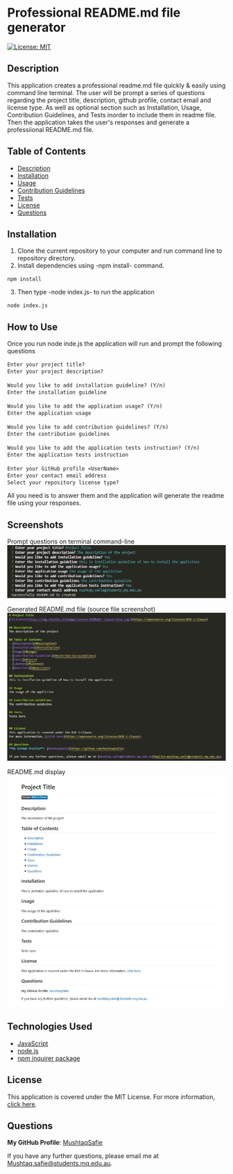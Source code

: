 # Professional README.md file generator
[![License: MIT](https://img.shields.io/badge/License-MIT-yellow.svg)](https://opensource.org/licenses/MIT)

## Description
This application creates a professional readme.md file quickly & easily using command line terminal. The user will be prompt a series of questions regarding the project title, description, github profile, contact email and license type. As well as optional section such as Installation, Usage, Contribution Guidelines, and Tests inorder to include them in readme file. Then the application takes the user's responses and generate a professiional README.md file.

## Table of Contents
- [Description](#Description)
- [Installation](#Installation)
- [Usage](#Usage)
- [Contribution Guidelines](#Contribution-Guidelines)
- [Tests](#Tests)
- [License](#License)
- [Questions](#Questions)

## Installation
1. Clone the current repository to your computer and run command line to repository directory.
2. Install dependencies using -npm install- command.
```
npm install
```
3. Then type -node index.js- to run the application
```
node index.js
```

## How to Use
Once you run node inde.js the application will run and prompt the following questions
```
Enter your project title?
Enter your project description?

Would you like to add installation guideline? (Y/n)
Enter the installation guideline

Would you like to add the application usage? (Y/n)
Enter the application usage

Would you like to add contribution guidelines? (Y/n)
Enter the contribution guidelines

Would you like to add the application tests instruction? (Y/n)
Enter the application tests instruction

Enter your GitHub profile <UserName>
Enter your contact email address
Select your repository license type?
```

All you need is to answer them and the application will generate the readme file using your responses.

## Screenshots
Prompt questions on terminal command-line
![Image of prompt questions](https://raw.githubusercontent.com/MushtaqSafie/README.md-Generator/main/assets/promptQuestions.JPG)

Generated README.md file (source file screenshot)
![Image of readme.md source file](https://raw.githubusercontent.com/MushtaqSafie/README.md-Generator/main/assets/readmecode.JPG)

README.md display
![Image of readme.md](https://raw.githubusercontent.com/MushtaqSafie/README.md-Generator/main/assets/readme.JPG)

## Technologies Used
* [JavaScript](https://www.javascript.com/)
* [node.js](https://nodejs.org/en/)
* [npm inquirer package](https://www.npmjs.com/package/inquirer)

## License
This application is covered under the MIT License.
For more information, [click here](https://opensource.org/licenses/MIT).

## Questions
**My GitHub Profile**: [MushtaqSafie](https://github.com/MushtaqSafie)

If you have any further questions, please email me at [Mushtaq.safie@students.mq.edu.au](mailto:Mushtaq.safie@students.mq.edu.au).